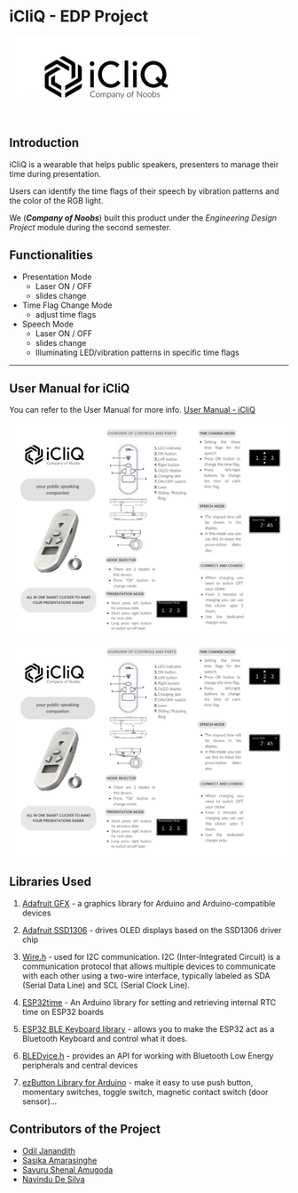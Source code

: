 # iCliQ - EDP Project

![iCliQ Logo](/Images/iCliQ_logo.png)

## Introduction 

iCliQ is a wearable that helps public speakers, presenters to manage their time during presentation.

Users can identify the time flags of their speech by vibration patterns and the color of the RGB light.

We (_**Company of Noobs**_) built this product under the _Engineering Design Project_ module during the second semester. 

## Functionalities

- Presentation Mode
    - Laser ON / OFF
    - slides change
- Time Flag Change Mode
    - adjust time flags
- Speech Mode
    - Laser ON / OFF
    - slides change
    - Illuminating LED/vibration patterns in specific time flags

____

## User Manual for iCliQ

You can refer to the User Manual for more info. [User Manual - iCliQ](/Reports%20and%20Presentations/iCliQ_manual.pdf)


![user_manual_page_1](/Images/iCliQ_manual/iCliQ_manual-1.jpg)
![user_manual_page_2](/Images/iCliQ_manual/iCliQ_manual-1.jpg)


## Libraries Used

1. [Adafruit GFX](https://github.com/adafruit/Adafruit-GFX-Library.git) - a graphics library for Arduino and Arduino-compatible devices

2. [Adafruit SSD1306](https://github.com/adafruit/Adafruit_SSD1306) - drives OLED displays based on the SSD1306 driver chip

3. [Wire.h](https://github.com/espressif/arduino-esp32/blob/master/libraries/Wire/src/Wire.h) - used for I2C communication. I2C (Inter-Integrated Circuit) is a communication protocol that allows multiple devices to communicate with each other using a two-wire interface, typically labeled as SDA (Serial Data Line) and SCL (Serial Clock Line).

4. [ESP32time](https://github.com/fbiego/ESP32Time) - An Arduino library for setting and retrieving internal RTC time on ESP32 boards

5. [ESP32 BLE Keyboard library](https://github.com/T-vK/ESP32-BLE-Keyboard) - allows you to make the ESP32 act as a Bluetooth Keyboard and control what it does.

6. [BLEDvice.h](https://github.com/espressif/arduino-esp32/blob/master/libraries/BLE/src/BLEDevice.h) - provides an API for working with Bluetooth Low Energy peripherals and central devices

7. [ezButton Library for Arduino](https://github.com/ArduinoGetStarted/button) - make it easy to use push button, momentary switches, toggle switch, magnetic contact switch (door sensor)..​. 


## Contributors of the Project

- [Odil Janandith](https://lk.linkedin.com/in/odil-janandith-940a63166)
- [Sasika Amarasinghe](https://lk.linkedin.com/in/sasika-amarasinghe)
- [Sayuru Shenal Amugoda](https://lk.linkedin.com/in/sayuru-amugoda-289626276)
- [Navindu De Silva](https://lk.linkedin.com/in/navindu-de-silva-6b0b7b219)
